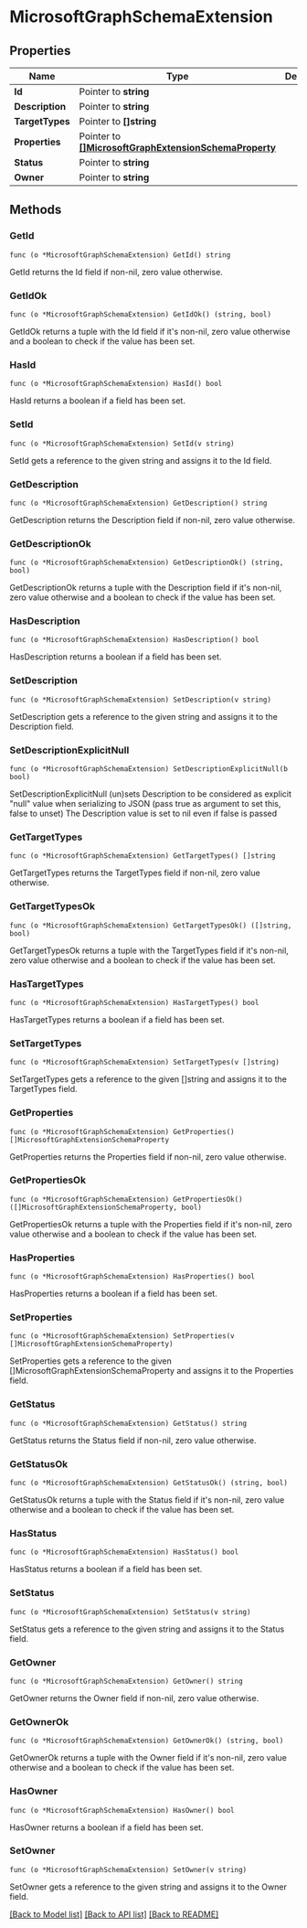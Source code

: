 # MicrosoftGraphSchemaExtension

## Properties

Name | Type | Description | Notes
------------ | ------------- | ------------- | -------------
**Id** | Pointer to **string** |  | [optional] 
**Description** | Pointer to **string** |  | [optional] 
**TargetTypes** | Pointer to **[]string** |  | [optional] 
**Properties** | Pointer to [**[]MicrosoftGraphExtensionSchemaProperty**](microsoft.graph.extensionSchemaProperty.md) |  | [optional] 
**Status** | Pointer to **string** |  | [optional] 
**Owner** | Pointer to **string** |  | [optional] 

## Methods

### GetId

`func (o *MicrosoftGraphSchemaExtension) GetId() string`

GetId returns the Id field if non-nil, zero value otherwise.

### GetIdOk

`func (o *MicrosoftGraphSchemaExtension) GetIdOk() (string, bool)`

GetIdOk returns a tuple with the Id field if it's non-nil, zero value otherwise
and a boolean to check if the value has been set.

### HasId

`func (o *MicrosoftGraphSchemaExtension) HasId() bool`

HasId returns a boolean if a field has been set.

### SetId

`func (o *MicrosoftGraphSchemaExtension) SetId(v string)`

SetId gets a reference to the given string and assigns it to the Id field.

### GetDescription

`func (o *MicrosoftGraphSchemaExtension) GetDescription() string`

GetDescription returns the Description field if non-nil, zero value otherwise.

### GetDescriptionOk

`func (o *MicrosoftGraphSchemaExtension) GetDescriptionOk() (string, bool)`

GetDescriptionOk returns a tuple with the Description field if it's non-nil, zero value otherwise
and a boolean to check if the value has been set.

### HasDescription

`func (o *MicrosoftGraphSchemaExtension) HasDescription() bool`

HasDescription returns a boolean if a field has been set.

### SetDescription

`func (o *MicrosoftGraphSchemaExtension) SetDescription(v string)`

SetDescription gets a reference to the given string and assigns it to the Description field.

### SetDescriptionExplicitNull

`func (o *MicrosoftGraphSchemaExtension) SetDescriptionExplicitNull(b bool)`

SetDescriptionExplicitNull (un)sets Description to be considered as explicit "null" value
when serializing to JSON (pass true as argument to set this, false to unset)
The Description value is set to nil even if false is passed
### GetTargetTypes

`func (o *MicrosoftGraphSchemaExtension) GetTargetTypes() []string`

GetTargetTypes returns the TargetTypes field if non-nil, zero value otherwise.

### GetTargetTypesOk

`func (o *MicrosoftGraphSchemaExtension) GetTargetTypesOk() ([]string, bool)`

GetTargetTypesOk returns a tuple with the TargetTypes field if it's non-nil, zero value otherwise
and a boolean to check if the value has been set.

### HasTargetTypes

`func (o *MicrosoftGraphSchemaExtension) HasTargetTypes() bool`

HasTargetTypes returns a boolean if a field has been set.

### SetTargetTypes

`func (o *MicrosoftGraphSchemaExtension) SetTargetTypes(v []string)`

SetTargetTypes gets a reference to the given []string and assigns it to the TargetTypes field.

### GetProperties

`func (o *MicrosoftGraphSchemaExtension) GetProperties() []MicrosoftGraphExtensionSchemaProperty`

GetProperties returns the Properties field if non-nil, zero value otherwise.

### GetPropertiesOk

`func (o *MicrosoftGraphSchemaExtension) GetPropertiesOk() ([]MicrosoftGraphExtensionSchemaProperty, bool)`

GetPropertiesOk returns a tuple with the Properties field if it's non-nil, zero value otherwise
and a boolean to check if the value has been set.

### HasProperties

`func (o *MicrosoftGraphSchemaExtension) HasProperties() bool`

HasProperties returns a boolean if a field has been set.

### SetProperties

`func (o *MicrosoftGraphSchemaExtension) SetProperties(v []MicrosoftGraphExtensionSchemaProperty)`

SetProperties gets a reference to the given []MicrosoftGraphExtensionSchemaProperty and assigns it to the Properties field.

### GetStatus

`func (o *MicrosoftGraphSchemaExtension) GetStatus() string`

GetStatus returns the Status field if non-nil, zero value otherwise.

### GetStatusOk

`func (o *MicrosoftGraphSchemaExtension) GetStatusOk() (string, bool)`

GetStatusOk returns a tuple with the Status field if it's non-nil, zero value otherwise
and a boolean to check if the value has been set.

### HasStatus

`func (o *MicrosoftGraphSchemaExtension) HasStatus() bool`

HasStatus returns a boolean if a field has been set.

### SetStatus

`func (o *MicrosoftGraphSchemaExtension) SetStatus(v string)`

SetStatus gets a reference to the given string and assigns it to the Status field.

### GetOwner

`func (o *MicrosoftGraphSchemaExtension) GetOwner() string`

GetOwner returns the Owner field if non-nil, zero value otherwise.

### GetOwnerOk

`func (o *MicrosoftGraphSchemaExtension) GetOwnerOk() (string, bool)`

GetOwnerOk returns a tuple with the Owner field if it's non-nil, zero value otherwise
and a boolean to check if the value has been set.

### HasOwner

`func (o *MicrosoftGraphSchemaExtension) HasOwner() bool`

HasOwner returns a boolean if a field has been set.

### SetOwner

`func (o *MicrosoftGraphSchemaExtension) SetOwner(v string)`

SetOwner gets a reference to the given string and assigns it to the Owner field.


[[Back to Model list]](../README.md#documentation-for-models) [[Back to API list]](../README.md#documentation-for-api-endpoints) [[Back to README]](../README.md)


